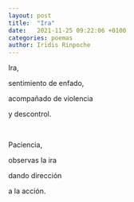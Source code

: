 ```yaml
---
layout: post
title:  "Ira"
date:   2021-11-25 09:22:06 +0100
categories: poemas
author: Iridis Rinpoche
---
```



Ira, 

sentimiento de enfado,

acompañado de violencia

y descontrol.

<br>


Paciencia,

observas la ira

dando dirección

a la acción.

